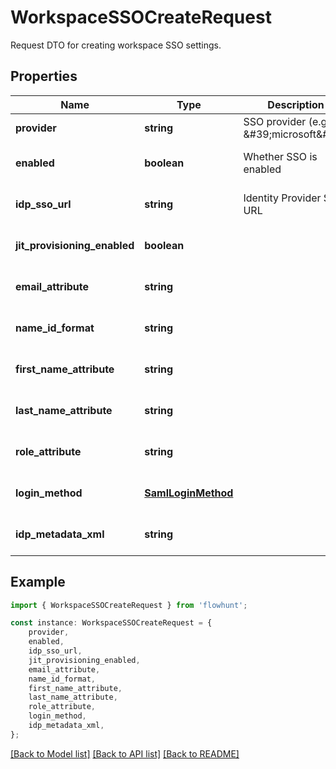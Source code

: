 # WorkspaceSSOCreateRequest

Request DTO for creating workspace SSO settings.

## Properties

Name | Type | Description | Notes
------------ | ------------- | ------------- | -------------
**provider** | **string** | SSO provider (e.g., \&#39;microsoft\&#39;) | [default to undefined]
**enabled** | **boolean** | Whether SSO is enabled | [optional] [default to true]
**idp_sso_url** | **string** | Identity Provider SSO URL | [optional] [default to undefined]
**jit_provisioning_enabled** | **boolean** |  | [optional] [default to undefined]
**email_attribute** | **string** |  | [optional] [default to undefined]
**name_id_format** | **string** |  | [optional] [default to undefined]
**first_name_attribute** | **string** |  | [optional] [default to undefined]
**last_name_attribute** | **string** |  | [optional] [default to undefined]
**role_attribute** | **string** |  | [optional] [default to undefined]
**login_method** | [**SamlLoginMethod**](SamlLoginMethod.md) |  | [optional] [default to undefined]
**idp_metadata_xml** | **string** |  | [optional] [default to undefined]

## Example

```typescript
import { WorkspaceSSOCreateRequest } from 'flowhunt';

const instance: WorkspaceSSOCreateRequest = {
    provider,
    enabled,
    idp_sso_url,
    jit_provisioning_enabled,
    email_attribute,
    name_id_format,
    first_name_attribute,
    last_name_attribute,
    role_attribute,
    login_method,
    idp_metadata_xml,
};
```

[[Back to Model list]](../README.md#documentation-for-models) [[Back to API list]](../README.md#documentation-for-api-endpoints) [[Back to README]](../README.md)
